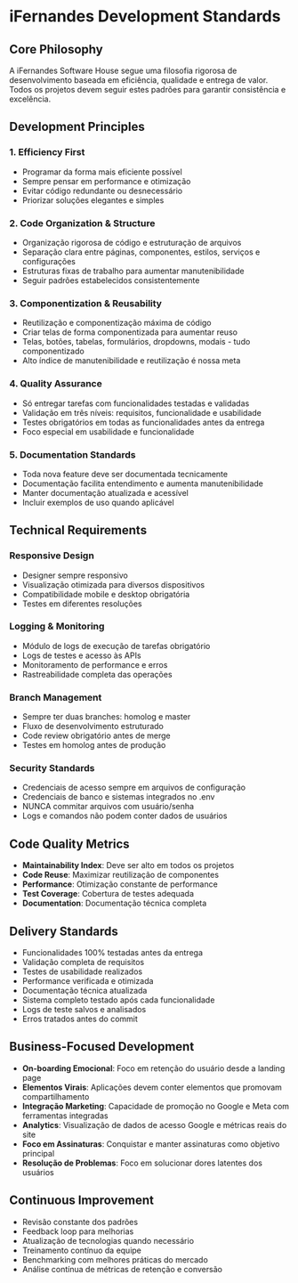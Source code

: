 # iFernandes Development Standards

## Core Philosophy
A iFernandes Software House segue uma filosofia rigorosa de desenvolvimento baseada em eficiência, qualidade e entrega de valor. Todos os projetos devem seguir estes padrões para garantir consistência e excelência.

## Development Principles

### 1. Efficiency First
- Programar da forma mais eficiente possível
- Sempre pensar em performance e otimização
- Evitar código redundante ou desnecessário
- Priorizar soluções elegantes e simples

### 2. Code Organization & Structure
- Organização rigorosa de código e estruturação de arquivos
- Separação clara entre páginas, componentes, estilos, serviços e configurações
- Estruturas fixas de trabalho para aumentar manutenibilidade
- Seguir padrões estabelecidos consistentemente

### 3. Componentization & Reusability
- Reutilização e componentização máxima de código
- Criar telas de forma componentizada para aumentar reuso
- Telas, botões, tabelas, formulários, dropdowns, modais - tudo componentizado
- Alto índice de manutenibilidade e reutilização é nossa meta

### 4. Quality Assurance
- Só entregar tarefas com funcionalidades testadas e validadas
- Validação em três níveis: requisitos, funcionalidade e usabilidade
- Testes obrigatórios em todas as funcionalidades antes da entrega
- Foco especial em usabilidade e funcionalidade

### 5. Documentation Standards
- Toda nova feature deve ser documentada tecnicamente
- Documentação facilita entendimento e aumenta manutenibilidade
- Manter documentação atualizada e acessível
- Incluir exemplos de uso quando aplicável

## Technical Requirements

### Responsive Design
- Designer sempre responsivo
- Visualização otimizada para diversos dispositivos
- Compatibilidade mobile e desktop obrigatória
- Testes em diferentes resoluções

### Logging & Monitoring
- Módulo de logs de execução de tarefas obrigatório
- Logs de testes e acesso às APIs
- Monitoramento de performance e erros
- Rastreabilidade completa das operações

### Branch Management
- Sempre ter duas branches: homolog e master
- Fluxo de desenvolvimento estruturado
- Code review obrigatório antes de merge
- Testes em homolog antes de produção

### Security Standards
- Credenciais de acesso sempre em arquivos de configuração
- Credenciais de banco e sistemas integrados no .env
- NUNCA commitar arquivos com usuário/senha
- Logs e comandos não podem conter dados de usuários

## Code Quality Metrics
- **Maintainability Index**: Deve ser alto em todos os projetos
- **Code Reuse**: Maximizar reutilização de componentes
- **Performance**: Otimização constante de performance
- **Test Coverage**: Cobertura de testes adequada
- **Documentation**: Documentação técnica completa

## Delivery Standards
- Funcionalidades 100% testadas antes da entrega
- Validação completa de requisitos
- Testes de usabilidade realizados
- Performance verificada e otimizada
- Documentação técnica atualizada
- Sistema completo testado após cada funcionalidade
- Logs de teste salvos e analisados
- Erros tratados antes do commit

## Business-Focused Development
- **On-boarding Emocional**: Foco em retenção do usuário desde a landing page
- **Elementos Virais**: Aplicações devem conter elementos que promovam compartilhamento
- **Integração Marketing**: Capacidade de promoção no Google e Meta com ferramentas integradas
- **Analytics**: Visualização de dados de acesso Google e métricas reais do site
- **Foco em Assinaturas**: Conquistar e manter assinaturas como objetivo principal
- **Resolução de Problemas**: Foco em solucionar dores latentes dos usuários

## Continuous Improvement
- Revisão constante dos padrões
- Feedback loop para melhorias
- Atualização de tecnologias quando necessário
- Treinamento contínuo da equipe
- Benchmarking com melhores práticas do mercado
- Análise contínua de métricas de retenção e conversão